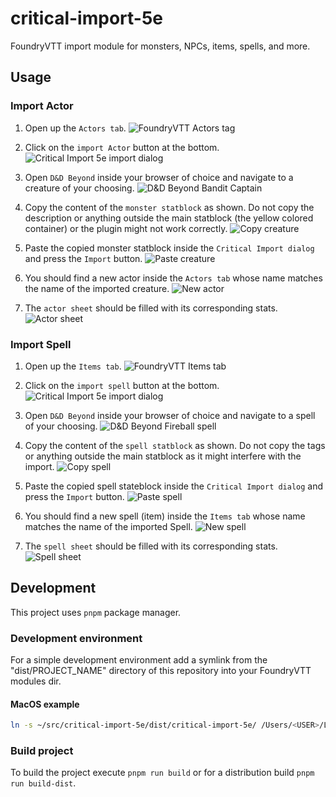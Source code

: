 # critical-import-5e

FoundryVTT import module for monsters, NPCs, items, spells, and more.

## Usage

### Import Actor

1. Open up the `Actors tab`.
   ![FoundryVTT Actors tag](/docs/doc_actor_01.png)

2. Click on the `import Actor` button at the bottom.
   ![Critical Import 5e import dialog](/docs/doc_actor_02.png)

3. Open `D&D Beyond` inside your browser of choice and navigate to a creature of your choosing.
   ![D&D Beyond Bandit Captain](/docs/doc_actor_03.png)

4. Copy the content of the `monster statblock` as shown. Do not copy the description or anything outside the main statblock (the yellow colored container) or the plugin might not work correctly.
   ![Copy creature](/docs/doc_actor_04.png)

5. Paste the copied monster statblock inside the `Critical Import dialog` and press the `Import` button.
   ![Paste creature](/docs/doc_actor_05.png)

6. You should find a new actor inside the `Actors tab` whose name matches the name of the imported creature.
   ![New actor](/docs/doc_actor_06.png)

7. The `actor sheet` should be filled with its corresponding stats.
   ![Actor sheet](/docs/doc_actor_07.png)

### Import Spell

1. Open up the `Items tab`.
   ![FoundryVTT Items tab](/docs/doc_spell_01.png)

2. Click on the `import spell` button at the bottom.
   ![Critical Import 5e import dialog](/docs/doc_spell_02.png)

3. Open `D&D Beyond` inside your browser of choice and navigate to a spell of your choosing.
   ![D&D Beyond Fireball spell](/docs/doc_spell_03.png)

4. Copy the content of the `spell statblock` as shown. Do not copy the tags or anything outside the main statblock as it might interfere with the import.
   ![Copy spell](/docs/doc_spell_04.png)

5. Paste the copied spell stateblock inside the `Critical Import dialog` and press the `Import` button.
   ![Paste spell](/docs/doc_spell_05.png)

6. You should find a new spell (item) inside the `Items tab` whose name matches the name of the imported Spell.
   ![New spell](/docs/doc_spell_06.png)

7. The `spell sheet` should be filled with its corresponding stats.
   ![Spell sheet](/docs/doc_spell_07.png)

## Development

This project uses `pnpm` package manager.

### Development environment

For a simple development environment add a symlink from the "dist/PROJECT_NAME" directory of this repository into your FoundryVTT modules dir.

#### MacOS example

```bash
ln -s ~/src/critical-import-5e/dist/critical-import-5e/ /Users/<USER>/Library/Application\ Support/FoundryVTT/Data/modules
```

### Build project

To build the project execute `pnpm run build` or for a distribution build `pnpm run build-dist`.
